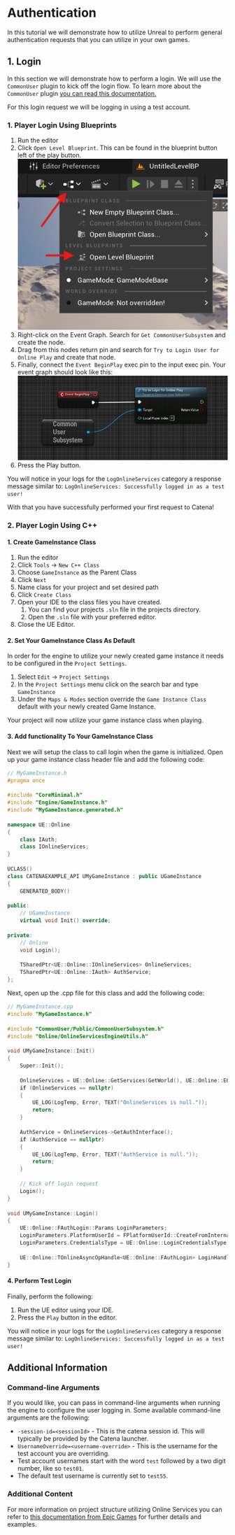# Authentication

In this tutorial we will demonstrate how to utilize Unreal to perform general authentication requests that you can utilize in your own games.

## 1. Login

In this section we will demonstrate how to perform a login.
We will use the `CommonUser` plugin to kick off the login flow.
To learn more about the `CommonUser` plugin [you can read this documentation.](https://dev.epicgames.com/documentation/en-us/unreal-engine/common-user-plugin-in-unreal-engine-for-lyra-sample-game#commonusersubsystem)

For this login request we will be logging in using a test account.

### 1. Player Login Using Blueprints

1. Run the editor
2. Click `Open Level Blueprint`. This can be found in the blueprint button left of the play button.
   ![image](../../images/unreal/quick-start/open-level-bp.png)
3. Right-click on the Event Graph. Search for `Get CommonUserSubsystem` and create the node.
4. Drag from this nodes return pin and search for `Try to Login User for Online Play` and create that node.
5. Finally, connect the `Event BeginPlay` exec pin to the input exec pin. Your event graph should look like this:
   ![image](../../images/unreal/quick-start/quick-start-loginBp-graph.png)
6. Press the Play button.

You will notice in your logs for the `LogOnlineServices` category a response message similar to:
```LogOnlineServices: Successfully logged in as a test user!```

With that you have successfully performed your first request to Catena!

### 2. Player Login Using C++

#### 1. Create GameInstance Class
1. Run the editor
2. Click `Tools` -> `New C++ Class`
3. Choose `GameInstance` as the Parent Class
4. Click `Next`
5. Name class for your project and set desired path
6. Click `Create Class`
7. Open your IDE to the class files you have created.
   1. You can find your projects `.sln` file in the projects directory.
   2. Open the `.sln` file with your preferred editor.
8. Close the UE Editor.

#### 2. Set Your GameInstance Class As Default

In order for the engine to utilize your newly created game instance it needs to be configured in the `Project Settings`.
1. Select `Edit` -> `Project Settings`
2. In the `Project Settings` menu click on the search bar and type `GameInstance`
3. Under the `Maps & Modes` section override the `Game Instance Class` default with your newly created Game Instance.

Your project will now utilize your game instance class when playing.

#### 3. Add functionality To Your GameInstance Class

Next we will setup the class to call login when the game is initialized.
Open up your game instance class header file and add the following code:

``` c++
// MyGameInstance.h
#pragma once

#include "CoreMinimal.h"
#include "Engine/GameInstance.h"
#include "MyGameInstance.generated.h"

namespace UE::Online
{
	class IAuth;
	class IOnlineServices;
}

UCLASS()
class CATENAEXAMPLE_API UMyGameInstance : public UGameInstance
{
	GENERATED_BODY()

public:
	// UGameInstance
	virtual void Init() override;

private:
	// Online
	void Login();

	TSharedPtr<UE::Online::IOnlineServices> OnlineServices;
	TSharedPtr<UE::Online::IAuth> AuthService;
};
```
Next, open up the .cpp file for this class and add the following code:

<!-- TODO: Add callback to login handle after we fix error with test login. -->
``` c++
// MyGameInstance.cpp
#include "MyGameInstance.h"

#include "CommonUser/Public/CommonUserSubsystem.h"
#include "Online/OnlineServicesEngineUtils.h"

void UMyGameInstance::Init()
{
	Super::Init();

	OnlineServices = UE::Online::GetServices(GetWorld(), UE::Online::EOnlineServices::GameDefined_0);
	if (OnlineServices == nullptr)
	{
		UE_LOG(LogTemp, Error, TEXT("OnlineServices is null."));
		return;
	}

	AuthService = OnlineServices->GetAuthInterface();
	if (AuthService == nullptr)
	{
		UE_LOG(LogTemp, Error, TEXT("AuthService is null."));
		return;
	}
	
	// Kick off login request
	Login();
}

void UMyGameInstance::Login()
{
	UE::Online::FAuthLogin::Params LoginParameters;
	LoginParameters.PlatformUserId = FPlatformUserId::CreateFromInternalId(0);
	LoginParameters.CredentialsType = UE::Online::LoginCredentialsType::Auto;
	
	UE::Online::TOnlineAsyncOpHandle<UE::Online::FAuthLogin> LoginHandle = AuthService->Login(MoveTemp(LoginParameters));
}
```

#### 4. Perform Test Login

Finally, perform the following:
1. Run the UE editor using your IDE.
2. Press the `Play` button in the editor.

You will notice in your logs for the `LogOnlineServices` category a response message similar to:
```LogOnlineServices: Successfully logged in as a test user!```

<!-- TODO: Add logout documentation here once we enable support for it. -->

## Additional Information

### Command-line Arguments
If you would like, you can pass in command-line arguments when running the engine to configure the user logging in.
Some available command-line arguments are the following:
- `-session-id=<sessionId>` - This is the catena session id. This will typically be provided by the Catena launcher. <!-- Does this work for unreal currently? -->
- `UsernameOverride=<username-override>` - This is the username for the test account you are overriding.
- Test account usernames start with the word `test` followed by a two digit number, like so `test01`.
- The default test username is currently set to `test55`.

### Additional Content
For more information on project structure utilizing Online Services you can refer to [this documentation from Epic Games](https://dev.epicgames.com/documentation/en-us/unreal-engine/structure-and-implement-the-online-services-plugins-in-unreal-engine#overview) for further details and examples.
